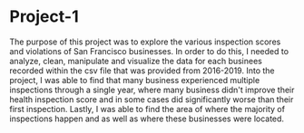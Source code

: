 
# Project-1

The purpose of this project was to explore the various inspection scores and violations of San Francisco businesses. In order to do this, I needed to analyze, clean, manipulate and visualize the data for each businees recorded within the csv file that was provided from 2016-2019. Into the project, I was able to find that many business experienced multiple inspections through a single year, where many business didn't improve their health inspection score and in some cases did significantly worse than their first inspection. Lastly, I was able to find the area of where the majority of inspections happen and as well as where these businesses were located.

